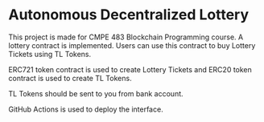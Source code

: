 # Autonomous Decentralized Lottery

This project is made for CMPE 483 Blockchain Programming course. A lottery contract is implemented. Users can use this contract to buy Lottery Tickets using TL Tokens. 

ERC721 token contract is used to create Lottery Tickets and ERC20 token contract is used to create TL Tokens.

TL Tokens should be sent to you from bank account.

GitHub Actions is used to deploy the interface.
